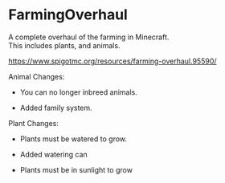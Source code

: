 # FarmingOverhaul

A complete overhaul of the farming in Minecraft.  
This includes plants, and animals.

https://www.spigotmc.org/resources/farming-overhaul.95590/


Animal Changes:
   - You can no longer inbreed animals.

   - Added family system.

Plant Changes:
  - Plants must be watered to grow.

  - Added watering can

  - Plants must be in sunlight to grow
